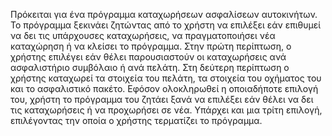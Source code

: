 Πρόκειται για ένα πρόγραμμα καταχωρήσεων ασφαλίσεων αυτοκινήτων. Το πρόγραμμα ξεκινάει ζητώντας από το χρήστη να επιλέξει εάν επιθυμεί να δει τις υπάρχουσες καταχωρήσεις, να πραγματοποιήσει νέα καταχώρηση ή να κλείσει το πρόγραμμα. Στην πρώτη περίπτωση, ο χρήστης επιλέγει εάν θέλει παρουσιαστούν οι καταχωρήσεις ανά ασφαλιστήριο συμβόλαιο ή ανά πελάτη. Στη δεύτερη περίπτωση ο χρήστης καταχωρεί τα στοιχεία του πελάτη, τα στοιχεία του οχήματος του και το ασφαλιστικό πακέτο. Εφόσον ολοκληρωθεί η οποιαδήποτε επιλογή του, χρήστη το πρόγραμμα του ζητάει ξανά να επιλέξει εάν θέλει να δει τις καταχωρήσεις ή να προχωρήσει σε νέα. Υπάρχει και μια τρίτη επιλογή, επιλέγοντας την οποία ο χρήστης τερματίζει το πρόγραμμα. 
